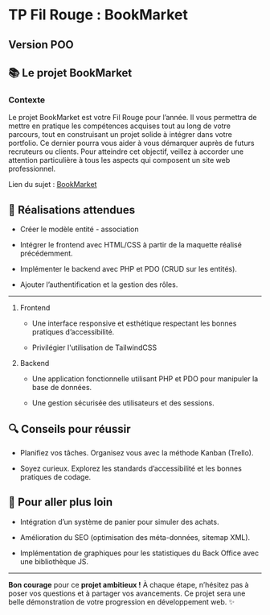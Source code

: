 # TP Fil Rouge : BookMarket
## Version POO
## 📚 Le projet BookMarket

### Contexte

Le projet BookMarket est votre Fil Rouge pour l’année. Il vous permettra de mettre en pratique les compétences acquises tout au long de votre parcours, tout en construisant un projet solide à intégrer dans votre portfolio. Ce dernier pourra vous aider à vous démarquer auprès de futurs recruteurs ou clients. Pour atteindre cet objectif, veillez à accorder une attention particulière à tous les aspects qui composent un site web professionnel.

Lien du sujet : [BookMarket](https://github.com/G404-DWWM/BookMarket)

## 🔨 Réalisations attendues

* Créer le modèle entité - association

* Intégrer le frontend avec HTML/CSS à partir de la maquette réalisé précédemment.

* Implémenter le backend avec PHP et PDO (CRUD sur les entités).

* Ajouter l’authentification et la gestion des rôles.

<hr>

1. Frontend

    * Une interface responsive et esthétique respectant les bonnes pratiques d’accessibilité.

    * Privilégier l'utilisation de TailwindCSS

2. Backend

    * Une application fonctionnelle utilisant PHP et PDO pour manipuler la base de données.

    * Une gestion sécurisée des utilisateurs et des sessions.

## 🔍 Conseils pour réussir

* Planifiez vos tâches. Organisez vous avec la méthode Kanban (Trello).

* Soyez curieux. Explorez les standards d’accessibilité et les bonnes pratiques de codage.

## 🎨 Pour aller plus loin

* Intégration d’un système de panier pour simuler des achats.

* Amélioration du SEO (optimisation des méta-données, sitemap XML).

* Implémentation de graphiques pour les statistiques du Back Office avec une bibliothèque JS.

<hr>

**Bon courage** pour ce **projet ambitieux !** À chaque étape, n’hésitez pas à poser vos questions et à partager vos avancements. Ce projet sera une belle démonstration de votre progression en développement web. ✨